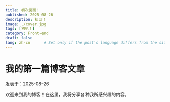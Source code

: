 ```yaml
---
title: 初次见面！
published: 2025-08-26
description: 初见！
image: ./cover.jpg
tags: [初见！]
category: Front-end
draft: false
lang: zh-cn      # Set only if the post's language differs from the site's language in `config.ts`
---
```


# 我的第一篇博客文章

 发表于：2025-08-26

 欢迎来到我的博客！在这里，我将分享各种我所感兴趣的内容。

